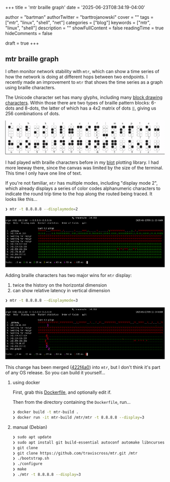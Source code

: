 +++
title = 'mtr braille graph'
date = '2025-06-23T08:34:19-04:00'

author = "bartman"
authorTwitter = "barttrojanowski"
cover = ""
tags = ["mtr", "linux", "shell", "net"]
categories = ["blog"]
keywords = ["mtr", "linux", "shell"]
description = ""
showFullContent = false
readingTime = true
hideComments = false

draft = true
+++

## mtr braille graph

I often monitor network stability with `mtr`, which can show a time series
of how the network is doing at different hops between two endpoints.  I recently
made an improvement to `mtr` that shows the time series as a graph using braille
characters.

<!--more-->

The Unicode character set has many glyphs, including many
[block drawing characters](https://en.wikipedia.org/wiki/Box-drawing_characters).
Within those there are two types of braille pattern blocks: 6-dots and 8-dots,
the latter of which has a 4x2 matrix of dots `⣿`, giving us 256 combinations of dots.

![Unicode-8-dot-Braille-characters.png](Unicode-8-dot-Braille-characters.png)

I had played with braille characters before in my [blot](https://github.com/bartman/blot/)
plotting library.  I had more leeway there, since the canvas was limited by
the size of the terminal.  This time I only have one line of text.

If you're not familiar, `mtr` has multiple modes, including "display mode 2", which
already displays a series of color codes alphanumeric characters to indicate the
round trip time to the hop along the routed being traced.  It looks like this...

```sh
❯ mtr -t 8.8.8.8 --displaymode=2
```
![mtr-displaymode-2.png](mtr-displaymode-2.png)

Adding braille characters has two major wins for `mtr` display:
1. twice the history on the horizontal dimension
2. can show relative latency in vertical dimension

```sh
❯ mtr -t 8.8.8.8 --displaymode=3
```
![mtr-displaymode-3.png](mtr-displaymode-3.png)

This change has been merged
([422f4a0](https://github.com/traviscross/mtr/commit/422f4a08f34c755cc5a281d3ebc1286c31a661be))
into `mtr`, but I don't think it's part of any OS release. So you can build it yourself...

1. using docker

    First, grab this [Dockerfile](Dockerfile), and optionally edit if.

    Then from the directory containing the `Dockerfile`, run...

    ```sh
    ❯ docker build -t mtr-build .
    ❯ docker run -it mtr-build /mtr/mtr -t 8.8.8.8 --display=3
    ```

2. manual (Debian)
    ```sh
    ❯ sudo apt update
    ❯ sudo apt install git build-essential autoconf automake libncurses-dev libjansson-dev libcap-dev pkg-config locales
    ❯ git clone 
    ❯ git clone https://github.com/traviscross/mtr.git /mtr
    ❯ ./bootstrap.sh
    ❯ ./configure
    ❯ make
    ❯ ./mtr -t 8.8.8.8 --display=3
    ```
